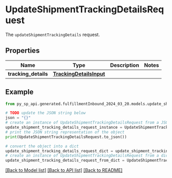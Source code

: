 # UpdateShipmentTrackingDetailsRequest

The `updateShipmentTrackingDetails` request.

## Properties

Name | Type | Description | Notes
------------ | ------------- | ------------- | -------------
**tracking_details** | [**TrackingDetailsInput**](TrackingDetailsInput.md) |  | 

## Example

```python
from py_sp_api.generated.fulfillmentInbound_2024_03_20.models.update_shipment_tracking_details_request import UpdateShipmentTrackingDetailsRequest

# TODO update the JSON string below
json = "{}"
# create an instance of UpdateShipmentTrackingDetailsRequest from a JSON string
update_shipment_tracking_details_request_instance = UpdateShipmentTrackingDetailsRequest.from_json(json)
# print the JSON string representation of the object
print(UpdateShipmentTrackingDetailsRequest.to_json())

# convert the object into a dict
update_shipment_tracking_details_request_dict = update_shipment_tracking_details_request_instance.to_dict()
# create an instance of UpdateShipmentTrackingDetailsRequest from a dict
update_shipment_tracking_details_request_from_dict = UpdateShipmentTrackingDetailsRequest.from_dict(update_shipment_tracking_details_request_dict)
```
[[Back to Model list]](../README.md#documentation-for-models) [[Back to API list]](../README.md#documentation-for-api-endpoints) [[Back to README]](../README.md)


